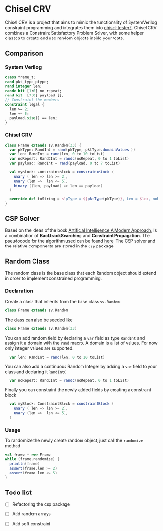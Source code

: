 # Chisel CRV
Chisel CRV is a project that aims to mimic the functionality of SystemVerilog constraint programming and integrates them into [chisel-tester2](https://github.com/ucb-bar/chisel-testers2).
Chisel CRV combines a Constraint Satisfactory Problem Solver, with some helper classes to create and use random objects inside your tests.

## Comparison
### System Verilog

```systemverilog
class frame_t;
rand pkt_type ptype;
rand integer len;
randc bit [1:0] no_repeat;
rand bit  [7:0] payload [];
// Constraint the members
constraint legal {
  len >= 2;
  len <= 5;
  payload.size() == len;
}
```

### Chisel CRV
```scala
class Frame extends sv.Random(33) {
  var pkType: RandInt = rand(pkType, pktType.domainValues())
  var len: RandInt = rand(len, 0 to 10 toList)
  var noRepeat: RandCInt = randc(noRepeat, 0 to 1 toList)
  var payload: RandInt = rand(payload, 0 to 7 toList)

  val myBlock: ConstraintBlock = constraintBlock (
    unary ( len => len >= 2),
    unary (len =>  len <= 5),
    binary ((len, payload) => len == payload)
  )

  override def toString = s"pType = ${pktType(pkType)}, Len = $len, noRepeat = $noRepeat, payload = $payload"
}
```

## CSP Solver
Based on the ideas of the book [Artificial Intelligence A Modern Approach](https://www.pearson.com/us/higher-education/program/Russell-Artificial-Intelligence-A-Modern-Approach-4th-Edition/PGM1263338.html),
Is a combination of  **BacktrackSearching** and **Constraint Propagation**.
The pseudocode for the algorithm used can be found [here](http://aima.cs.berkeley.edu/algorithms.pdf).
The CSP solver and the relative components are stored in the `csp` package.

## Random Class
The random class is the base class that each Random object should extend in order to implement
constrained programming.
### Declaration
Create a class that inherits from the base class `sv.Random`
```scala
class Frame extends sv.Random
```
The class can also be seeded like
```scala
class Frame extends sv.Random(33)
```

You can add random field by declaring a `var` field as type `RandInt` and assigin it a domain
with the `rand` macro. A domain is a list of values. For now only integer values are supported.
```scala
  var len: RandInt = rand(len, 0 to 10 toList)
```

You can also add a continuous Random Integer by adding a `var` field to your class and declaring it
`RandIntC`
```scala
  var noRepeat: RandCInt = randc(noRepeat, 0 to 1 toList)
```
Finally you can constraint the newly added fields by creating a constraint block 
```scala
  val myBlock: ConstraintBlock = constraintBlock (
    unary ( len => len >= 2),
    unary (len =>  len <= 5),
  )
```

### Usage

To randomize the newly create random object, just call the `randomize` method
```scala
val frame = new Frame
while (frame.randomize) {
  println(frame)
  assert(frame.len >= 2)
  assert(frame.len <= 5)
}
```



## Todo list
- [ ] Refactoring the csp package
- [ ] Add random arrays
- [ ] Add soft constraint

